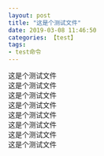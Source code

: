 ```yaml
---
layout: post
title: "这是个测试文件"
date: 2019-03-08 11:46:50
categories: 【test】
tags:
- test命令
---
```


这是个测试文件  
这是个测试文件  
这是个测试文件  
这是个测试文件  
这是个测试文件  
这是个测试文件  
这是个测试文件  
这是个测试文件  




<!-- more -->
